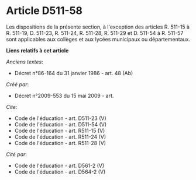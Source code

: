 # Article D511-58

Les dispositions de la présente section, à l'exception des articles R. 511-15 à R. 511-19, D. 511-23, R. 511-24, R. 511-28,
R. 511-29 et D. 511-54 à R. 511-57 sont applicables aux collèges et aux lycées municipaux ou départementaux.

**Liens relatifs à cet article**

_Anciens textes_:

  - Décret n°86-164 du 31 janvier 1986 - art. 48 (Ab)

_Créé par_:

  - Décret n°2009-553 du 15 mai 2009 - art.

_Cite_:

  - Code de l'éducation - art. D511-23 (V)
  - Code de l'éducation - art. D511-54 (V)
  - Code de l'éducation - art. R511-15 (V)
  - Code de l'éducation - art. R511-24 (V)
  - Code de l'éducation - art. R511-28 (V)

_Cité par_:

  - Code de l'éducation - art. D561-2 (V)
  - Code de l'éducation - art. D564-2 (V)
